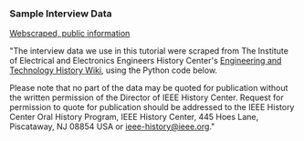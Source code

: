 ### Sample Interview Data
[Webscraped, public information](https://github.com/lizhuofan95/ASA2022_Workshop/blob/e9e96f3faeff50d4b0f1327c2410af6b6f77268f/ASA_Working_003_20220720_PUBLIC.ipynb)

"The interview data we use in this tutorial were scraped from The Institute of Electrical and Electronics Engineers History Center's [Engineering and Technology History Wiki](https://ethw.org/Oral-History:List_of_all_Oral_Histories), using the Python code below. 

Please note that no part of the data may be quoted for publication without the written permission of the Director of IEEE History Center. Request for permission to quote for publication should be addressed to the IEEE History Center Oral History Program, IEEE History Center, 445 Hoes Lane, Piscataway, NJ 08854 USA or ieee-history@ieee.org." 
